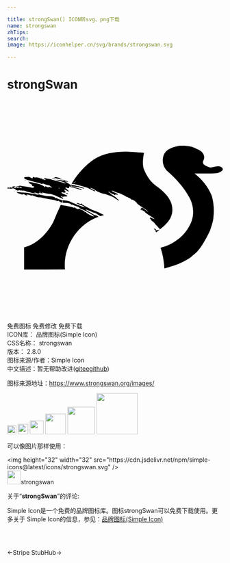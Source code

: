 ```yaml
---

title: strongSwan() ICON转svg、png下载
name: strongswan
zhTips: 
search: 
image: https://iconhelper.cn/svg/brands/strongswan.svg

---
```


# strongSwan  <small style="font-size: 60%;font-weight: 100"></small>

<div id="svg" class="svg-wrap">
<svg role="img" xmlns="http://www.w3.org/2000/svg" viewBox="0 0 24 24"><title>strongSwan icon</title><path d="M19.565 5.106a4.69 4.69 0 00-.236.006c-.074 0-.148 0-.221.007-.506.111-1.072.246-1.438.634-.552.631-.442 1.69.202 2.222.885.79 1.72 1.657 2.29 2.708.624.965.731 2.259.16 3.274-.63 1.283-1.887 2.18-3.26 2.515.38.998.437 2.3.437 2.3s1.157-.32 1.64-.537c.545-.263 1.117-.507 1.55-.943.434-.295.75-.724 1.035-1.163.32-.512.612-1.048.862-1.595.157-.492.347-.98.374-1.505a6.174 6.174 0 00-.169-2.283c-.378-1.016-1.09-1.875-1.93-2.545.772-.008 1.547.03 2.317-.019.432 0 1.253-.42.544-.754-.385-.12-.782.09-1.16.109-.315-.139-.973-.324-.725-.776.288-.598-.153-1.082-.69-1.277-.484-.278-1.032-.379-1.582-.378zm-6.419.66c-1.18.034-2.404.178-3.425.823-1.054.695-1.908 1.677-2.554 2.757.032-.004.06-.005.07.002.017.01.112.027.213.037.201.024 1.527.4 1.591.451.08.064.656.343.71.343.094 0 .057-.057-.07-.114-.267-.114-.499-.256-.428-.256.131 0 .36.101.542.24.198.154.733.383.979.42.269.037.962.303 1.14.43.088.068.22.152.286.189a.58.58 0 01.145.1c.037.058.078.038.06-.03-.01-.033-.067-.09-.13-.124-.064-.034-.108-.08-.101-.1.007-.021-.135-.129-.32-.236-.182-.108-.34-.226-.35-.26-.014-.03-.034-.057-.047-.057a.467.467 0 01-.131-.1c-.061-.058-.101-.102-.091-.102.023 0 .296.175.32.206.036.043.238.134.265.117.017-.01.054.01.088.048.08.087.097.084.148-.02l.04-.088.07.09c.055.068.078.081.098.044a.172.172 0 00.03-.08c0-.034-.17-.121-.42-.212a1.009 1.009 0 01-.185-.105c-.128-.1-.01-.087.242.03.118.051.303.122.414.152.111.03.25.078.303.101.296.135.384.178.511.263a.515.515 0 00.212.094c.037 0 .078.023.088.05.013.027.034.044.047.034.014-.01.08.02.148.067.067.044.121.071.121.057 0-.01.024.014.054.054.04.057.064.068.094.044.03-.027.06-.017.105.03.033.037.08.064.107.061.04-.01.347.296.347.347 0 .01.064.064.144.117.078.054.152.111.165.132.014.016.04.033.058.033.016 0 .104.054.195.118.087.064.168.114.178.118.044.003.33.222.42.323.125.134.058.097-.188-.101-.333-.273-.535-.36-.535-.232 0 .033-.023.07-.05.084-.047.017-.047.027.003.08.067.075.141.088.08.014-.05-.06-.003-.064.071-.007.03.024.047.057.04.08-.01.024.01.034.051.021.067-.017.242.118.242.185 0 .017.209.168.465.33.454.29.67.45.535.404a.494.494 0 00-.108-.02c-.024 0-.091-.038-.145-.085-.094-.077-.235-.087-.188-.013.01.017-.01.03-.044.03-.04.003-.024.02.05.06.081.044.098.071.071.098-.027.027-.017.047.04.081.044.02.095.06.108.084.014.027.05.047.078.047.027 0 .064.037.087.084.02.044.047.074.064.068.014-.01.034.01.047.047.01.033.148.192.303.35.158.158.286.306.286.323 0 .03-.222.094-.276.077-.017-.003-.027.007-.027.027s-.03.02-.074.003-.077-.04-.074-.057c.003-.047-.06-.101-.145-.121-.11-.03-.094.016.054.151.125.111.128.121.06.138a.09.09 0 01-.022.003c.032.037.063.073.093.111.755-.6 1.66-1.235 1.777-2.276.154-1.283-.886-2.277-1.854-2.94-.592-.432-1-1.091-1.279-1.759-.287-.61-.007-1.883-.007-1.883s-1.418-.112-2.085-.123zm-10.75 2.81a4.102 4.102 0 01-.282.017c-.233.014-.24.014-.223.094.01.054.06.105.155.148.135.068.976.303 1.397.394.12.027.232.06.252.077.064.05.249.071.262.03.01-.026.064-.016.165.031.121.057.441.145.586.158.02.003.043.03.057.064.013.03.07.067.128.08.057.01.097.038.09.058-.016.047-.198.027-.232-.024-.02-.03-.033-.03-.054.003-.023.034-.063.034-.201.003-.098-.023-.175-.053-.175-.07 0-.054-.064-.024-.084.04-.014.037-.037.06-.054.047-.017-.01-.024-.03-.014-.043.007-.017-.107-.091-.262-.165-.219-.111-.407-.165-.912-.276a7.444 7.444 0 00-.65-.121c-.01.01.041.047.115.087.108.06.114.067.037.05-.148-.03-.111.01.094.102.131.057.185.097.172.13-.02.051.047.129.097.119.071-.014.111.007.121.06.017.094-.11.145-.265.108a5.732 5.732 0 00-.23-.047c-.056-.007-.208-.037-.336-.06a3.065 3.065 0 00-.37-.055 1.693 1.693 0 01-.282-.04c-.115-.027-.155-.024-.175.01-.017.027-.088.04-.182.037-.084-.003-.151.01-.151.023 0 .017.127.03.286.03.279 0 .353.014.353.068 0 .05-.121.064-.222.02-.078-.03-.111-.03-.172.007-.064.044-.084.04-.158-.007-.077-.05-.09-.05-.108-.007-.02.057-.13.054-.235-.003-.057-.03-.047-.04.08-.06.172-.027.169-.04-.013-.064-.09-.01-.158 0-.202.033-.06.044-.06.048-.003.051.094 0 .03.067-.064.067a.432.432 0 01-.151-.033C.33 9.72.317 9.72.324 9.754c.01.047-.111.053-.226.01-.037-.017-.057-.017-.043 0 .013.013 0 .043-.03.067-.044.034-.034.04.077.04.074 0 .188.01.259.024.074.013.124.01.124-.01 0-.044.236-.024.367.033.074.034.104.064.09.105-.01.047-.002.054.041.03.04-.023.074-.017.115.02.05.044.074.047.158.01.057-.023.117-.026.144-.01.024.014.152.03.28.034.272.007.373.027.44.08.027.02.081.045.125.048.131.017.239.044.34.08.128.051.7.179.716.162.007-.007-.057-.034-.14-.057-.085-.024-.152-.057-.152-.078 0-.033.097-.02.346.058.142.043.165.047.182.003.01-.027.037-.05.064-.05.027 0 .047-.024.047-.055 0-.027-.013-.04-.034-.03-.016.01-.033.003-.033-.013 0-.02.023-.037.05-.037.03 0 .05.03.05.08 0 .068.02.081.139.101.077.014.148.014.158.003.01-.01-.007-.017-.037-.017s-.057-.016-.057-.033c0-.044-.007-.044.296.03.141.037.35.074.46.088.327.03.435.063.892.265.225.103.468.203.678.283.003-.035.008-.07.013-.106-.124-.046-.24-.106-.247-.136-.01-.04.007-.044.091-.017l.176.052c-.017-.116.406.02.454-.112.028-.076-.691-.282-.664-.372.026-.09.387.062.465-.026.06-.067-.181-.212-.12-.291.04-.053.413.237.468.185.07-.068-.413-.337-.36-.432.041-.072.285.115.372.057.136-.09-.04-.044.066-.17.02-.024.051-.032.09-.032.007-.016.016-.031.024-.047l.058.002c.071-.003.088-.01.051-.03a.327.327 0 00-.08-.027c.005-.007.008-.013.011-.02l.002-.003a25.609 25.609 0 00-.68-.443l-.043-.013a2.61 2.61 0 00-.673-.115c-.333-.017-.333-.017-.152.027.438.101.976.28.976.32 0 .027-.023.037-.057.027-.4-.122-1.38-.39-1.42-.39a.148.148 0 01-.09-.034c-.02-.02-.139-.047-.27-.064a3.189 3.189 0 01-.377-.07c-.077-.025-.148-.038-.158-.028-.037.034.024.121.094.142.058.013.064.026.034.057-.03.03-.054.03-.098-.007-.03-.027-.063-.044-.07-.037-.03.027-.209-.037-.226-.081-.013-.037-.043-.044-.09-.03-.04.013-.081.007-.095-.014-.03-.047-.508-.138-.508-.097 0 .043-.212-.003-.242-.054-.03-.04-.094.03-.094.104 0 .064-.067.054-.242-.04a.603.603 0 00-.202-.078zm4.004.475c.322.097.377.105.377.057 0-.028-.35-.146-.632-.214.082.049.168.102.255.157zm-.255-.157c-.223-.134-.411-.236-.478-.244a.982.982 0 01-.212-.037c-.034-.02-.226.024-.226.054 0 .02.199.067.841.209l.075.018zm.935.6c.077.051.136.092.148.101.013.01.043.031.083.055l.155.007c.243.01.431.044.673.115.364.11.42.12.42.07 0-.03-.416-.168-.706-.232-.399-.088-.627-.139-.742-.17l-.03.053zm.23.156c-.16-.007-.14 0 .005.035l.095.023-.1-.058zm.1.058l.04.02c-.047.027-.29-.109-.437-.109l-.033.062c.304.079.947.257 1.254.35.033.01.057 0 .057-.027 0-.037-.464-.193-.88-.296zm-2.31-.95h-.038c-.03.002-.054.006-.065.013-.047.027.148.068.316.068.07-.003.088-.01.05-.03a.761.761 0 00-.264-.05zm-3.104.148c-.02 0-.024.014-.014.034.01.017.037.033.054.033.02 0 .024-.016.014-.033a.069.069 0 00-.054-.034zm.21.07H2.18c-.037 0-.047.01-.02.021.023.01.053.007.063-.003.01-.008.001-.015-.019-.017zm5.434.136c.005 0 .009 0 .013.003l-.096.045-.01-.005c-.058.042-.118.1-.148.1-.033 0 .067-.133.148-.1.033-.025.066-.044.093-.043zm-1.852.702c.027 0 .04.014.03.034-.01.017-.034.034-.054.034-.017 0-.03-.017-.03-.034 0-.02.023-.034.054-.034zm-4.962.34H.8c-.037 0-.047.01-.02.02.024.01.054.008.064-.002.01-.008.001-.015-.02-.017zm.214.088l.064.07c.034.04.094.081.135.091.037.014.151.054.245.091.145.057.195.06.283.03.084-.03.121-.026.161.007a.65.65 0 00.3.125c.047 0 .04-.014-.024-.064l-.08-.06.14.01a.396.396 0 01.193.05c.027.02.047.027.047.014 0-.014.02-.01.043.007.068.053.189.074.202.033.007-.023.078-.007.195.05.202.095.475.162.663.162.068 0 .232.024.36.054.39.088.693.145.963.182.144.02.346.067.454.104.252.088.323.101.3.06-.014-.016.002-.03.03-.03.03 0 .053.024.053.05 0 .031.02.041.058.028.037-.014.047-.01.03.017-.02.037.017.057.09.043.014 0 .024.01.024.027s.037.037.084.044a.16.16 0 00.06.003l-.024-.003.104-.213c-.07-.04-.18-.085-.305-.12a2.323 2.323 0 01-.33-.132c-.093-.047-.164-.067-.178-.047a.07.07 0 01-.057.034c-.023 0-.02-.017.003-.047.057-.067-.249-.165-.552-.172a4.065 4.065 0 01-.972-.141c-.212-.057-.34-.074-.353-.05-.014.02-.148.007-.39-.044-.202-.04-.438-.084-.522-.094a1.307 1.307 0 01-.202-.037A2.442 2.442 0 002 10.337a7.809 7.809 0 01-.791-.068zm5.153.981l.003.002c-.002.064 0 .128.003.192a.057.057 0 01-.031-.007c-.017-.01-.03-.003-.03.014 0 .008-.01.014-.024.017.142.019.283.03.444.035.303.007.609.104.552.171-.024.03-.027.047-.003.047a.07.07 0 00.057-.033c.013-.02.084 0 .178.047.088.043.236.104.33.13.212.061.383.149.383.193 0 .016.024.023.051.013.027-.013.05-.003.05.017 0 .047-.161.114-.205.084-.017-.01-.03-.003-.03.013 0 .017-.037.024-.084.014-.047-.007-.084-.027-.084-.044 0-.017-.01-.027-.024-.027-.074.014-.11-.007-.09-.044.016-.026.006-.03-.03-.016-.038.013-.058.003-.058-.027 0-.027-.024-.05-.054-.05-.027 0-.044.013-.03.03.023.04-.047.027-.3-.061a2.926 2.926 0 00-.454-.104c-.217-.03-.458-.074-.746-.135-.3.636-.585 1.279-.848 1.932-1.36 2.488-3.238 2.791-3.238 2.791v2.477c1.517-.004 3.034-.009 4.55-.016-.24-2.505 1.376-5.035 3.753-5.863a1.382 1.382 0 01-.177-.103c-.064-.044-.145-.07-.178-.06-.04.01-.165-.048-.323-.145a7.318 7.318 0 00-.306-.182 5.993 5.993 0 01-.505-.326c.08 0 .501.151.69.249.13.067.269.12.31.12a.48.48 0 01.191.075c.067.044.219.138.336.212.056.034.107.067.146.094.14-.047.283-.09.426-.125-.08-.036-.244-.116-.417-.198a6.752 6.752 0 00-.656-.276 3.048 3.048 0 01-.488-.212 10.887 10.887 0 00-.343-.182c-.07-.03-.192-.1-.27-.151a2.275 2.275 0 00-.235-.138c-.067-.027-.087-.054-.07-.094.017-.044.01-.05-.027-.027-.07.044-.121.044-.232.01l-.206-.06c-.084-.027-.1-.024-.09.016.01.047.289.169.447.195.067.01.209.085.42.222.065.04.088.064.051.051a4.883 4.883 0 00-.269-.08 9.769 9.769 0 01-1.094-.428c-.457-.202-.565-.236-.891-.266a3.413 3.413 0 01-.206-.032l-.025.05zm.421-.842l-.043.084c.065.03.182.034.196-.003.007-.02-.034-.047-.091-.057a.269.269 0 01-.062-.023zm1.529 1.754c.03 0 .092.024.249.076.212.074.366.155.992.529.057.033.145.1.199.148l.097.084h-.09c-.145 0-.811-.367-.811-.448 0-.02-.027-.043-.064-.05-.04-.01-.054 0-.037.027.02.03.007.03-.047.003-.081-.044-.098-.088-.02-.057.026.01.05.003.05-.014 0-.02-.03-.034-.067-.034-.037 0-.068-.016-.068-.033 0-.02-.02-.034-.04-.034a.82.82 0 01-.178-.067.844.844 0 00-.179-.068c-.023 0-.033-.016-.023-.033.012-.02.014-.03.037-.03z"/></svg>
</div>
<detail full-name='strongswan'></detail>

<div class="detail-page">
<p>
<span><span class="badge-success badge">免费图标</span> <span class="badge-success badge">免费修改</span>  <span class="badge-success badge">免费下载</span> </span>
<br/>
<span>
ICON库：
<span class="badge-secondary badge">品牌图标(Simple Icon)</span> 
</span>
<br/>
<span>
CSS名称：
<span class="badge-secondary badge">strongswan</span> 
</span>

<br/>
<span>
版本：
<span class="badge-secondary badge">2.8.0</span> 
</span>
<br/>
<span>图标来源/作者：<span class="badge-light badge">Simple Icon</span></span> 
<br/>
<span class="zh-detail">中文描述：暂无<span class="help-link"><span>帮助改进</span>(<a href="https://gitee.com/liuwave/icon-helper/edit/master/json/brands/strongswan.json" target="_blank" rel="noopener noreferrer">gitee</a><a href="https://github.com/liuwave/icon-helper/edit/master/json/brands/strongswan.json" target="_blank" rel="noopener noreferrer">github</a></span>)</span><br/>
</p>
</div><div class="description description alert alert-light"><p>图标来源地址：<a href="https://www.strongswan.org/images/" target="_blank" rel="noopener noreferrer">https://www.strongswan.org/images/</a></p></div>
<div class="alert alert-dark">
<img height="21" width="21" src="https://cdn.jsdelivr.net/npm/simple-icons@latest/icons/strongswan.svg" />
<img height="24" width="24" src="https://cdn.jsdelivr.net/npm/simple-icons@latest/icons/strongswan.svg" />
<img height="32" width="32" src="https://cdn.jsdelivr.net/npm/simple-icons@latest/icons/strongswan.svg" />
<img height="48" width="48" src="https://cdn.jsdelivr.net/npm/simple-icons@latest/icons/strongswan.svg" />
<img height="64" width="64" src="https://cdn.jsdelivr.net/npm/simple-icons@latest/icons/strongswan.svg" />
<img height="96" width="96" src="https://cdn.jsdelivr.net/npm/simple-icons@latest/icons/strongswan.svg" />

</div>
<div>
  <p>可以像图片那样使用：    
  </p>
  <div class="alert alert-primary" style="font-size: 14px">
    &lt;img height="32" width="32" src="https://cdn.jsdelivr.net/npm/simple-icons@latest/icons/strongswan.svg" /&gt;
    <copy-btn content='<img height="32" width="32" src="https://cdn.jsdelivr.net/npm/simple-icons@latest/icons/strongswan.svg" />'></copy-btn>
  </div>
  <div class="alert alert-secondary">
    <img height="32" width="32" src="https://cdn.jsdelivr.net/npm/simple-icons@latest/icons/strongswan.svg" />strongswan
    <copy-btn content="strongswan" btn-title="复制图标名称"></copy-btn>
  </div>
</div>
<div class="icon-detail__container">
<p>关于“<b>strongSwan</b>”的评论:</p>
</div>
<Vssue title="关于“strongSwan”的评论" />
<div><p>Simple Icon是一个免费的品牌图标库。图标strongSwan可以免费下载使用。更多关于  Simple Icon的信息，参见：<a target="_blank" href="https://iconhelper.cn/brands.html">品牌图标(Simple Icon)</a>
</p></div>


<div style="padding:2rem 0 " class="page-nav"><p class="inner"><span class="prev">←<router-link to="/icon/stripe.html">Stripe</router-link></span> <span class="next"><router-link to="/icon/stubhub.html">StubHub</router-link>→</span></p></div>
